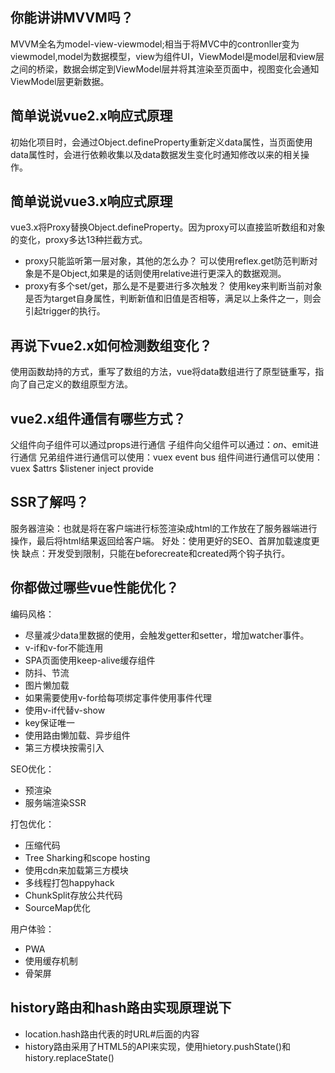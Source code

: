 ## 你能讲讲MVVM吗？
MVVM全名为model-view-viewmodel;相当于将MVC中的contronller变为viewmodel,model为数据模型，view为组件UI，ViewModel是model层和view层之间的桥梁，数据会绑定到ViewModel层并将其渲染至页面中，视图变化会通知ViewModel层更新数据。

## 简单说说vue2.x响应式原理
初始化项目时，会通过Object.defineProperty重新定义data属性，当页面使用data属性时，会进行依赖收集以及data数据发生变化时通知修改以来的相关操作。

## 简单说说vue3.x响应式原理
vue3.x将Proxy替换Object.defineProperty。因为proxy可以直接监听数组和对象的变化，proxy多达13种拦截方式。
- proxy只能监听第一层对象，其他的怎么办？
可以使用reflex.get防范判断对象是不是Object,如果是的话则使用relative进行更深入的数据观测。
- proxy有多个set/get，那么是不是要进行多次触发？
使用key来判断当前对象是否为target自身属性，判断新值和旧值是否相等，满足以上条件之一，则会引起trigger的执行。

## 再说下vue2.x如何检测数组变化？
使用函数劫持的方式，重写了数组的方法，vue将data数组进行了原型链重写，指向了自己定义的数组原型方法。

## vue2.x组件通信有哪些方式？
父组件向子组件可以通过props进行通信
子组件向父组件可以通过：$on、$emit进行通信
兄弟组件进行通信可以使用：vuex event bus
组件间进行通信可以使用：vuex $attrs $listener inject provide

## SSR了解吗？
服务器渲染：也就是将在客户端进行标签渲染成html的工作放在了服务器端进行操作，最后将html结果返回给客户端。
好处：使用更好的SEO、首屏加载速度更快
缺点：开发受到限制，只能在beforecreate和created两个钩子执行。

## 你都做过哪些vue性能优化？
编码风格：
- 尽量减少data里数据的使用，会触发getter和setter，增加watcher事件。
- v-if和v-for不能连用
- SPA页面使用keep-alive缓存组件
- 防抖、节流
- 图片懒加载
- 如果需要使用v-for给每项绑定事件使用事件代理
- 使用v-if代替v-show
- key保证唯一
- 使用路由懒加载、异步组件
- 第三方模块按需引入

SEO优化：
- 预渲染
- 服务端渲染SSR

打包优化：
- 压缩代码
- Tree Sharking和scope hosting
- 使用cdn来加载第三方模块
- 多线程打包happyhack
- ChunkSplit存放公共代码
- SourceMap优化

用户体验：
- PWA
- 使用缓存机制
- 骨架屏

## history路由和hash路由实现原理说下
- location.hash路由代表的时URL#后面的内容
- history路由采用了HTML5的API来实现，使用hietory.pushState()和history.replaceState()

